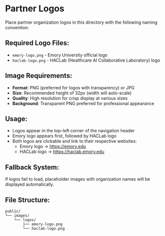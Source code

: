 # Partner Logos

Place partner organization logos in this directory with the following naming convention:

## Required Logo Files:
- `emory-logo.png` - Emory University official logo
- `haclab-logo.png` - HACLab (Healthcare AI Collaborative Laboratory) logo

## Image Requirements:
- **Format**: PNG (preferred for logos with transparency) or JPG
- **Size**: Recommended height of 32px (width will auto-scale)
- **Quality**: High resolution for crisp display at various sizes
- **Background**: Transparent PNG preferred for professional appearance

## Usage:
- Logos appear in the top-left corner of the navigation header
- Emory logo appears first, followed by HACLab logo
- Both logos are clickable and link to their respective websites:
  - Emory logo → https://emory.edu
  - HACLab logo → https://haclab.emory.edu

## Fallback System:
If logos fail to load, placeholder images with organization names will be displayed automatically.

## File Structure:
```
public/
└── images/
    └── logos/
        ├── emory-logo.png
        └── haclab-logo.png
```